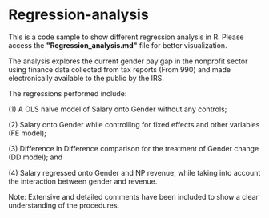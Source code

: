 # Regression-analysis
This is a code sample to show different regression analysis in R. Please access the **"Regression_analysis.md"** file for better visualization.

The analysis explores the current gender pay gap in the nonprofit sector using finance data collected from tax reports (From 990) and made electronically available to the public by the IRS. 

The regressions performed include:

(1) A OLS naive model of Salary onto Gender without any controls; 

(2) Salary onto Gender while controlling for fixed effects and other variables (FE model); 

(3) Difference in Difference comparison for the treatment of Gender change (DD model); and 

(4) Salary regressed onto Gender and NP revenue, while taking into account the interaction between gender and revenue.

Note: Extensive and detailed comments have been included to show a clear understanding of the procedures.

